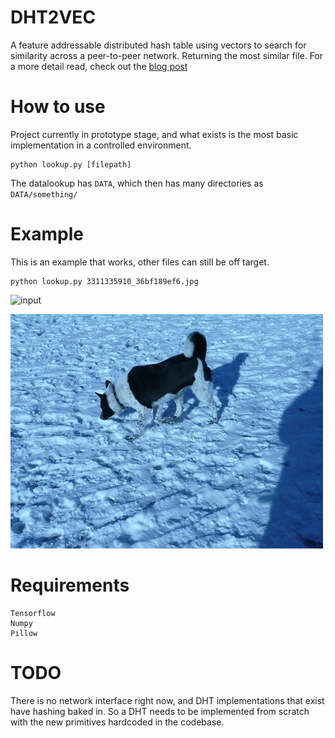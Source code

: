 # DHT2VEC

A feature addressable distributed hash table using vectors to search for similarity across a peer-to-peer network. Returning the most similar file.
For a more detail read, check out the [blog post](https://systemshift.github.io/FAN.html)


# How to use

Project currently in prototype stage, and what exists is the most basic implementation in a controlled environment.

```
python lookup.py [filepath]
```

The datalookup has `DATA`, which then has many directories as `DATA/something/`


# Example

This is an example that works, other files can still be off target.

```
python lookup.py 3311335910_36bf189ef6.jpg
```

![input](3311335910_36bf189ef6.png)

![output](DATA/azure/3310595453_d72ccd1446.jpg)


# Requirements

```
Tensorflow
Numpy
Pillow
```

# TODO

There is no network interface right now, and DHT implementations that exist have hashing baked in. So a DHT needs to be implemented from scratch with the new primitives hardcoded in the codebase.